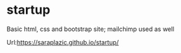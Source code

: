 # startup
Basic html, css and bootstrap site; mailchimp used as well 

Url:https://saraplazic.github.io/startup/
